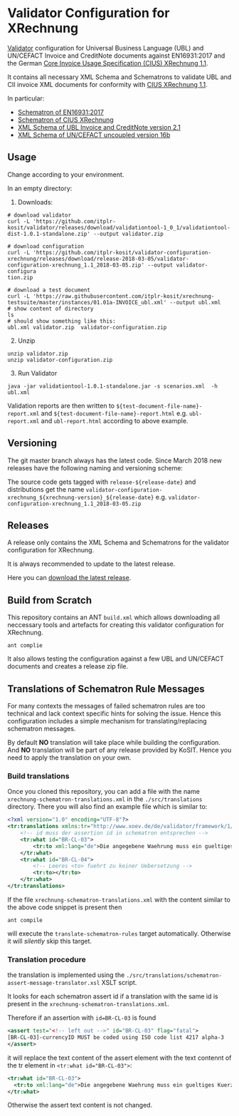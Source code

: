 # Validator Configuration for XRechnung

[Validator](https://github.com/itplr-kosit/validator) configuration for Universal Business Language (UBL) and UN/CEFACT Invoice and CreditNote documents against EN16931:2017 and the German [Core Invoice Usage Specification (CIUS) XRechnung 1.1](https://www.xoev.de/de/xrechnung/1_1).

It contains all necessary XML Schema and Schematrons to validate UBL and CII invoice XML documents for conformity with [CIUS XRechnung 1.1](https://www.xoev.de/de/xrechnung/1_1).

In particular:

* [Schematron of EN16931:2017](https://github.com/CenPC434/validation)
* [Schematron of CIUS XRechnung](https://github.com/itplr-kosit/xrechnung-artefacts/)
* [XML Schema of UBL Invoice and CreditNote version 2.1](http://docs.oasis-open.org/ubl/os-UBL-2.1/)
* [XML Schema of UN/CEFACT uncoupled version 16b](http://www.unece.org/cefact/xml_schemas/index.html)

## Usage

Change according to your environment.

In an empty directory:

1. Downloads:

```shell
# download validator
curl -L 'https://github.com/itplr-kosit/validator/releases/download/validationtool-1_0_1/validationtool-dist-1.0.1-standalone.zip' --output validator.zip

# download configuration
curl -L 'https://github.com/itplr-kosit/validator-configuration-xrechnung/releases/download/release-2018-03-05/validator-configuration-xrechnung_1.1_2018-03-05.zip' --output validator-configura
tion.zip

# download a test document
curl -L 'https://raw.githubusercontent.com/itplr-kosit/xrechnung-testsuite/master/instances/01.01a-INVOICE_ubl.xml' --output ubl.xml
# show content of directory
ls
# should show something like this:
ubl.xml validator.zip  validator-configuration.zip
```

2. Unzip

```
unzip validator.zip
unzip validator-configuration.zip
```

3. Run Validator

```shell
java -jar validationtool-1.0.1-standalone.jar -s scenarios.xml  -h ubl.xml
```

Validation reports are then written to `${test-document-file-name}-report.xml` and `${test-document-file-name}-report.html` e.g. `ubl-report.xml` and `ubl-report.html` according to above example.


## Versioning

The git master branch always has the latest code. Since March 2018 new releases have the following naming and versioning scheme:

The source code gets tagged with `release-${release-date}` and distributions get the name `validator-configuration-xrechnung_${xrechnung-version}_${release-date}` e.g. `validator-configuration-xrechnung_1.1_2018-03-05.zip`

## Releases

A release only contains the XML Schema and Schematrons for the validator configuration for XRechnung.

It is always recommended to update to the latest release.

Here you can [download the latest release](https://github.com/itplr-kosit/validator-configuration-xrechnung/releases/latest).

## Build from Scratch

This repository contains an ANT `build.xml` which allows downloading all neccessary tools and artefacts for creating this validator configuration for XRechnung.
```
ant complie
```

It also allows testing the configuration against a few UBL and UN/CEFACT documents and creates a release zip file.

## Translations of Schematron Rule Messages

For many contexts the messages of failed schematron rules are too technical and lack context specific hints for solving the issue. Hence this configuration includes a simple mechanism for translating/replacing schematron messages.

By default **NO** translation will take place while building the configuration. And **NO** translation will be part of any release provided by KoSIT. Hence you need to apply the translation on your own.

### Build translations
Once you cloned this repository, you can add a file with the name `xrechnung-schematron-translations.xml` in the `./src/translations` directory. There you will also find an example file which is similar to:
```xml
<?xml version="1.0" encoding="UTF-8"?>
<tr:translations xmlns:tr="http://www.xoev.de/de/validator/framework/1/translation">
    <!-- id muss der assertion id in schematron entsprechen -->
    <tr:what id="BR-CL-03">
        <tr:to xml:lang="de">Die angegebene Waehrung muss ein gueltiges Kuerzel aus der ISO Codeliste 4217 sein. Z.B. EUR fuer Euro.</tr:to>
    </tr:what>
    <tr:what id="BR-CL-04">
        <!-- Leeres <to> fuehrt zu keiner Uebersetzung -->
        <tr:to></tr:to>
    </tr:what>
</tr:translations>
```
If the file `xrechnung-schematron-translations.xml` with the content similar to the above code snippet is present then

```shell
ant compile
```
will execute the `translate-schematron-rules` target automatically. Otherwise it will *silently* skip this target.

### Translation procedure

the translation is implemented using the `./src/translations/schematron-assert-message-translator.xsl` XSLT script.

It looks for each schematron assert id if a translation with the same id is present in the `xrechnung-schematron-translations.xml`.

Therefore if an assertion with `id=BR-CL-03` is found

```xml
<assert test="<!-- left out -->" id="BR-CL-03" flag="fatal">
[BR-CL-03]-currencyID MUST be coded using ISO code list 4217 alpha-3
</assert>

```
it will replace the text content of the assert element with the text contennt of the tr element in `<tr:what id="BR-CL-03">`:

```xml
<tr:what id="BR-CL-03">
  <tr:to xml:lang="de">Die angegebene Waehrung muss ein gueltiges Kuerzel aus der ISO Codeliste 4217 sein. Z.B. EUR fuer Euro.</tr:to>
</tr:what>
```
Otherwise the assert text content is not changed.
